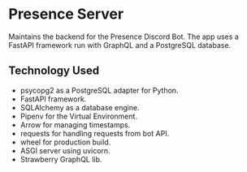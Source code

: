 # Presence Server

Maintains the backend for the Presence Discord Bot. The app uses a FastAPI framework run with
GraphQL and a PostgreSQL database.

## Technology Used

- psycopg2 as a PostgreSQL adapter for Python.
- FastAPI framework.
- SQLAlchemy as a database engine.
- Pipenv for the Virtual Environment.
- Arrow for managing timestamps.
- requests for handling requests from bot API.
- wheel for production build.
- ASGI server using uvicorn.
- Strawberry GraphQL lib.
